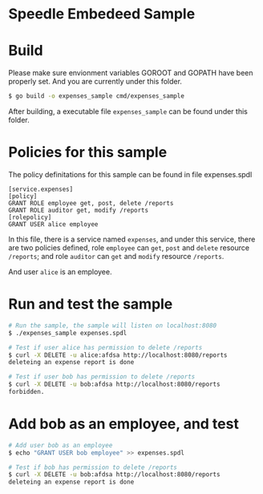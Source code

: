 # Speedle Embedeed Sample

# Build
Please make sure envionment variables GOROOT and GOPATH have been properly set. And you are currently under this folder.
```bash
$ go build -o expenses_sample cmd/expenses_sample
```

After building, a executable file `expenses_sample` can be found under this folder.

# Policies for this sample
The policy definitations for this sample can be found in file expenses.spdl
```
[service.expenses]
[policy]
GRANT ROLE employee get, post, delete /reports
GRANT ROLE auditor get, modify /reports
[rolepolicy]
GRANT USER alice employee
```

In this file, there is a service named `expenses`, and under this service, there are two policies defined, role `employee` can `get`,
`post` and `delete` resource `/reports`; and role `auditor` can `get` and `modify` resource `/reports`.

And user `alice` is an employee.

# Run and test the sample
```bash
# Run the sample, the sample will listen on localhost:8080
$ ./expenses_sample expenses.spdl
```

```bash
# Test if user alice has permission to delete /reports
$ curl -X DELETE -u alice:afdsa http://localhost:8080/reports
deleteing an expense report is done

# Test if user bob has permission to delete /reports
$ curl -X DELETE -u bob:afdsa http://localhost:8080/reports
forbidden.
```

# Add bob as an employee, and test
```bash
# Add user bob as an employee
$ echo "GRANT USER bob employee" >> expenses.spdl
```

```bash
# Test if bob has permission to delete /reports
$ curl -X DELETE -u bob:afdsa http://localhost:8080/reports
deleteing an expense report is done
```

